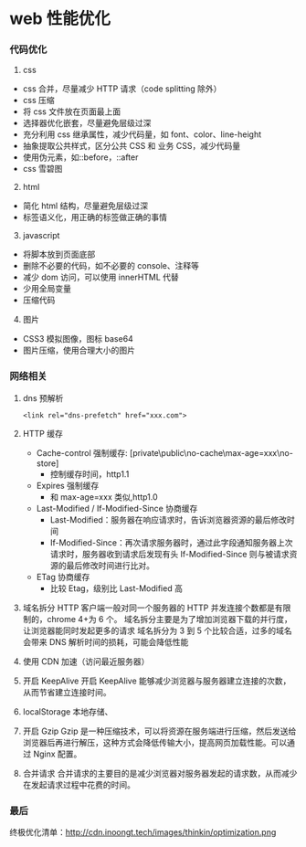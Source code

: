# web 性能优化

### 代码优化

1. css

-   css 合并，尽量减少 HTTP 请求（code splitting 除外）
-   css 压缩
-   将 css 文件放在页面最上面
-   选择器优化嵌套，尽量避免层级过深
-   充分利用 css 继承属性，减少代码量，如 font、color、line-height
-   抽象提取公共样式，区分公共 CSS 和 业务 CSS，减少代码量
-   使用伪元素，如::before，::after
-   css 雪碧图

2. html

-   简化 html 结构，尽量避免层级过深
-   标签语义化，用正确的标签做正确的事情

3. javascript

-   将脚本放到页面底部
-   删除不必要的代码，如不必要的 console、注释等
-   减少 dom 访问，可以使用 innerHTML 代替
-   少用全局变量
-   压缩代码

4. 图片

-   CSS3 模拟图像，图标 base64
-   图片压缩，使用合理大小的图片

### 网络相关

1. dns 预解析

    ```
    <link rel="dns-prefetch" href="xxx.com">
    ```

2. HTTP 缓存

    - Cache-control 强制缓存: [private\public\no-cache\max-age=xxx\no-store]
        - 控制缓存时间，http1.1
    - Expires 强制缓存
        - 和 max-age=xxx 类似,http1.0
    - Last-Modified / If-Modified-Since 协商缓存
        - Last-Modified：服务器在响应请求时，告诉浏览器资源的最后修改时间
        - If-Modified-Since：再次请求服务器时，通过此字段通知服务器上次请求时，服务器收到请求后发现有头 If-Modified-Since 则与被请求资源的最后修改时间进行比对。
    - ETag 协商缓存
        - 比较 Etag，级别比 Last-Modified 高

3. 域名拆分
   HTTP 客户端一般对同一个服务器的 HTTP 并发连接个数都是有限制的，chrome 4+为 6 个。
   域名拆分主要是为了增加浏览器下载的并行度，让浏览器能同时发起更多的请求
   域名拆分为 3 到 5 个比较合适，过多的域名会带来 DNS 解析时间的损耗，可能会降低性能

4. 使用 CDN 加速（访问最近服务器）
5. 开启 KeepAlive
   开启 KeepAlive 能够减少浏览器与服务器建立连接的次数，从而节省建立连接时间。
6. localStorage 本地存储、
7. 开启 Gzip
   Gzip 是一种压缩技术，可以将资源在服务端进行压缩，然后发送给浏览器后再进行解压，这种方式会降低传输大小，提高网页加载性能。可以通过 Nginx 配置。

8. 合并请求
   合并请求的主要目的是减少浏览器对服务器发起的请求数，从而减少在发起请求过程中花费的时间。

### 最后

终极优化清单：http://cdn.inoongt.tech/images/thinkin/optimization.png
